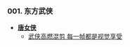 ### 001. 东方武侠
* **[唐女侠](https://v.douyin.com/BnJYupd0rdE/)**
  - [武侠高燃混剪 每一帧都是视觉享受](https://v.douyin.com/LMKGSOtWIXY/)